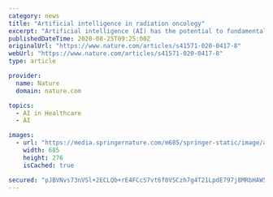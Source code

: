 ```yaml
---
category: news
title: "Artificial intelligence in radiation oncology"
excerpt: "Artificial intelligence (AI) has the potential to fundamentally ... efficiency and overall quality of radiation therapy for patients with cancer. In this Perspective, we first provide a general ..."
publishedDateTime: 2020-08-25T09:25:00Z
originalUrl: "https://www.nature.com/articles/s41571-020-0417-8"
webUrl: "https://www.nature.com/articles/s41571-020-0417-8"
type: article

provider:
  name: Nature
  domain: nature.com

topics:
  - AI in Healthcare
  - AI

images:
  - url: "https://media.springernature.com/m685/springer-static/image/art%3A10.1038%2Fs41571-020-0417-8/MediaObjects/41571_2020_417_Fig1_HTML.png"
    width: 685
    height: 276
    isCached: true

secured: "pJBVNvs73nVSl+2ECLQb+rE4FCcS7vt6f0VSCzh7g4T21LpdE797j8MRbHAW5herTt4+r3KBJWKmF/2SbcAbAejxgGCKGAWrE8WfTcPuRl0lwPbM9jGYjZC/naFMarkWKAf9/KHHKltlitvSY6In1IVzHTiyBxsO6fPenVONu16KoAQcot+EgJE9c3rDVokxnIbJLSln0MB0ql5bn4spQxYTHW+B+OvNxcd8Kmpeyf/o75mYLC1nxGTU5fovDUEzaJVKRofJsQjFL5no9uiGw9e02PL1PhWrh/PVUdjrwxdSM11+eVn1axFMfBnq64PbsvfnmpeBaAQ32uKqthrInKZzXNJ00Qb0NiNab6Atiu0=;HZ32ohKf02ELW+duVjxTeg=="
---
```


